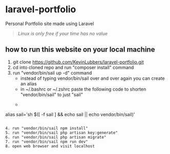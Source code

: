 # laravel-portfolio
Personal Portfolio site made using Laravel
>*Linux is only free if your time has no value*
## how to run this website on your local machine
1. git clone https://github.com/KevinLubbers/laravel-portfolio.git
2. cd into cloned repo and run "composer install" command
3. run "vendor/bin/sail up -d" command
	- instead of typing vendor/bin/sail over and over again you can create an alias
	- in ~/.bashrc or ~/.zshrc paste the following code to shorten "vendor/bin/sail" to just "sail"
	- >```
 alias sail='sh $([ -f sail ] && echo sail || echo vendor/bin/sail)'
```

4. run "vendor/bin/sail npm install"
5. run "vendor/bin/sail php artisan key:generate"
6. run "vendor/bin/sail php artisan migrate"
7. run "vendor/bin/sail npm run dev"
8. open web browser and visit localhost


